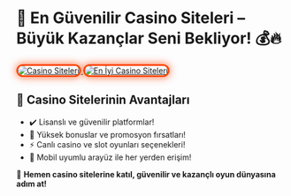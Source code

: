 <h1>🎲 En Güvenilir Casino Siteleri – Büyük Kazançlar Seni Bekliyor! 💰🔥</h1>

<a href="https://heylink.me/bonusdunyasi/" title="Casino Siteleri">
  <img src="https://i.ibb.co/YjtLwQ8/cats.jpg" alt="Casino Siteleri" style="max-width: 100%; border: 3px solid #ff4500; border-radius: 15px; box-shadow: 0px 0px 15px rgba(255, 69, 0, 0.8);">
</a>

<a href="https://heylink.me/bonusdunyasi/" title="En İyi Casino Siteleri">
  <img src="https://i.ibb.co/VHdrjnQ/df.jpg" alt="En İyi Casino Siteleri" style="max-width: 100%; border: 3px solid #ff4500; border-radius: 15px; box-shadow: 0px 0px 15px rgba(255, 69, 0, 0.8);">
</a>

<h2>🚀 Casino Sitelerinin Avantajları</h2>
<ul>
  <li>✔️ Lisanslı ve güvenilir platformlar!</li>
  <li>🎁 Yüksek bonuslar ve promosyon fırsatları!</li>
  <li>⚡️ Canlı casino ve slot oyunları seçenekleri!</li>
  <li>📱 Mobil uyumlu arayüz ile her yerden erişim!</li>
</ul>

<p>💎 <strong>Hemen casino sitelerine katıl, güvenilir ve kazançlı oyun dünyasına adım at!</strong></p>

<meta name="description" content="En güvenilir casino siteleri ile büyük kazançlar seni bekliyor! Lisanslı platformlarda güvenli oyun deneyimini yaşa!">
